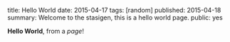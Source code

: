 title: Hello World
date: 2015-04-17
tags: [random]
published: 2015-04-18
summary: Welcome to the stasigen, this is a hello world page. 
public: yes

**Hello World**, from a *page*!

